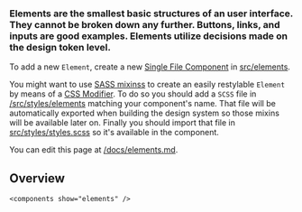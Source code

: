 ### Elements are the smallest basic structures of an user interface. They cannot be broken down any further. Buttons, links, and inputs are good examples. Elements utilize decisions made on the design token level.

To add a new <code>Element</code>, create a new [Single File Component](https://vuejs.org/v2/guide/single-file-components.html) in [src/elements](https://github.com/geoblink/geoblink-design-system/blob/master/src/elements).

You might want to use [SASS mixinss](https://sass-lang.com/guide) to create an easily restylable <code>Element</code> by means of a [CSS Modifier](/#!/FAQ).
To do so you should add a <code>SCSS</code> file in [/src/styles/elements](https://github.com/geoblink/geoblink-design-system/blob/master/src/styles/elements) matching your component's name.
That file will be automatically exported when building the design system so those mixins will be available later on.
Finally you should import that file in [src/styles/styles.scss](https://github.com/geoblink/geoblink-design-system/blob/master/src/styles/styles.scss) so it's available in the component.

You can edit this page at [/docs/elements.md](https://github.com/geoblink/geoblink-design-system/blob/master/docs/elements.md).

## Overview

```
<components show="elements" />
```
